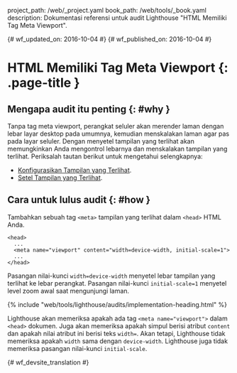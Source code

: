 project_path: /web/_project.yaml
book_path: /web/tools/_book.yaml
description: Dokumentasi referensi untuk audit Lighthouse "HTML Memiliki Tag Meta Viewport".

{# wf_updated_on: 2016-10-04 #}
{# wf_published_on: 2016-10-04 #}

# HTML Memiliki Tag Meta Viewport {: .page-title }

## Mengapa audit itu penting {: #why }

Tanpa tag meta viewport, perangkat seluler akan merender laman dengan lebar layar desktop
pada umumnya, kemudian menskalakan laman agar pas pada layar seluler. Dengan menyetel
tampilan yang terlihat akan memungkinkan Anda mengontrol lebarnya dan menskalakan tampilan yang terlihat.
Periksalah tautan berikut untuk mengetahui selengkapnya:

* [Konfigurasikan Tampilan yang Terlihat](/speed/docs/insights/ConfigureViewport).
* [Setel Tampilan yang Terlihat](/web/fundamentals/design-and-ui/responsive/#set-the-viewport).

## Cara untuk lulus audit {: #how }

Tambahkan sebuah tag `<meta>` tampilan yang terlihat dalam `<head>` HTML Anda.

    <head>
      ...
      <meta name="viewport" content="width=device-width, initial-scale=1">
      ...
    </head>

Pasangan nilai-kunci `width=device-width` menyetel lebar tampilan yang terlihat ke
lebar perangkat. Pasangan nilai-kunci `initial-scale=1` menyetel level
zoom awal saat mengunjungi laman.

{% include "web/tools/lighthouse/audits/implementation-heading.html" %}

Lighthouse akan memeriksa apakah ada tag `<meta name="viewport">` dalam `<head>`
dokumen. Juga akan memeriksa apakah simpul berisi atribut `content` dan
apakah nilai atribut ini berisi teks `width=`. Akan tetapi,
Lighthouse tidak memeriksa apakah `width` sama dengan `device-width`. Lighthouse juga tidak
memeriksa pasangan nilai-kunci `initial-scale`.


{# wf_devsite_translation #}
